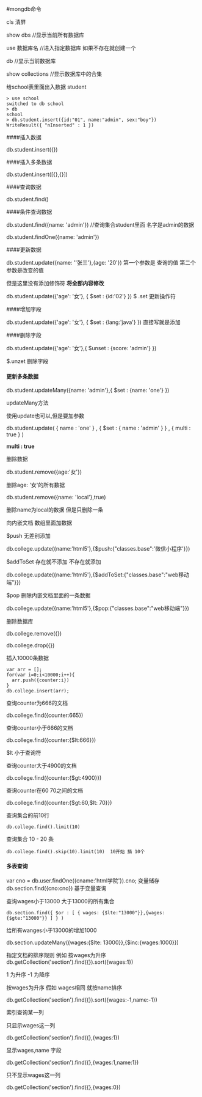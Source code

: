 #mongdb命令

cls 清屏

show dbs   //显示当前所有数据库

use 数据库名   //进入指定数据库  如果不存在就创建一个

db   //显示当前数据库

show collections  //显示数据库中的合集

 给school表里面出入数据 student 

```
> use school
switched to db school
> db
school
> db.student.insert({id:"01", name:"admin", sex:"boy"})
WriteResult({ "nInserted" : 1 })
```

####插入数据

db.student.insert({})

####插入多条数据

db.student.insert([{},{}]) 

####查询数据

db.student.find()

####条件查询数据

db.student.find({name: 'admin'})   //查询集合student里面 名字是admin的数据

db.student.findOne({name: 'admin'})



####更新数据

db.student.update({name: ''张三'},{age: '20'})    第一个参数是 查询的值 第二个参数是改变的值 

但是这里没有添加修饰符 **将全部内容修改**

db.student.update({'age': '女'}, { $set : {id:'02'} })
$ .set 更新操作符

####增加字段

db.student.update({'age': '女'}, { $set : {lang:'java'} })   直接写就是添加

####删除字段

db.student.update({'age': '女'},{ $unset : {score: 'admin'} }) 

$.unzet 删除字段

#### 更新多条数据

db.student.updateMany({name: 'admin'},{ $set : {name: 'one'} })

updateMany方法

使用update也可以,但是要加参数 

db.student.update( { name :  'one' } , { $set : { name : 'admin' } } , { multi : true } )

**multi : true**

删除数据

db.student.remove({age:'女'})

删除age: '女'的所有数据

db.student.remove({name: 'local'},true)

删除name为local的数据 但是只删除一条



向内嵌文档 数组里面加数据

$push 无差别添加

db.college.update({name:'html5'},{$push:{"classes.base":'微信小程序'}})

$addToSet 存在就不添加 不存在就添加

db.college.update({name:'html5'},{$addToSet:{"classes.base":"web移动端"}})

$pop 删除内嵌文档里面的一条数据

db.college.update({name:'html5'},{$pop:{"classes.base":"web移动端"}})

删除数据库

db.college.remove({})

db.college.drop({})



插入10000条数据

```
var arr = [];
for(var i=0;i<10000;i++){
  arr.push({counter:i})
}
db.college.insert(arr);
```

查询counter为666的文档

db.college.find({counter:665})

查询counter小于666的文档

db.college.find({counter:{$lt:666}})

$lt 小于查询符

查询counter大于4900的文档

db.college.find({counter:{$gt:4900}})

查询counter在60 70之间的文档

db.college.find({counter:{\$gt:60,$lt: 70}})

查询集合的前10行

```
db.college.find().limit(10)
```

查询集合 10 - 20 条

```
db.college.find().skip(10).limit(10)  10开始 插 10个
```



#### 多表查询

var cno = db.user.findOne({cname:'html学院'}).cno; 变量储存
db.section.find({cno:cno})   基于变量查询



查询wages小于13000 大于13000的所有集合

```
db.section.find({ $or : [ { wages: {$lte:"13000"}},{wages: {$gte:"13000"}} ] } )
```

给所有wanges小于13000的增加1000

db.section.updateMany({wages:{\$lte: 13000}},{$inc:{wages:1000}})

指定文档的排序规则 例如 按wages为升序db.getCollection('section').find({}).sort({wages:1})

1 为升序 -1 为降序

按wages为升序 假如 wages相同 就按name排序

db.getCollection('section').find({}).sort({wages:-1,name:-1})

索引查询某一列

只显示wages这一列

db.getCollection('section').find({},{wages:1})

显示wages,name 字段

db.getCollection('section').find({},{wages:1,name:1})

只不显示wages这一列

db.getCollection('section').find({},{wages:0})